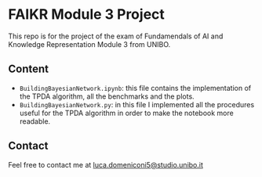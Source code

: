 # FAIKR Module 3 Project

This repo is for the project of the exam of Fundamendals of AI and Knowledge Representation Module 3 from UNIBO.

## Content

- `BuildingBayesianNetwork.ipynb`: this file contains the implementation of the TPDA algorithm, all the benchmarks and the plots.
- `BuildingBayesianNetwork.py`: in this file I implemented all the procedures useful for the TPDA algorithm in order to make the notebook more readable.

## Contact

Feel free to contact me at <luca.domeniconi5@studio.unibo.it>
